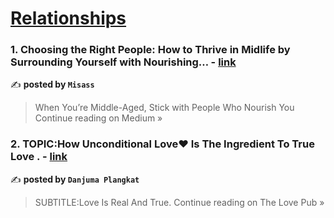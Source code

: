 
<h1><a href=https://medium.com/tag/relationships/recommended target="_blank" rel="noopener noreferrer">Relationships</a></h1>
<h3>1. Choosing the Right People: How to Thrive in Midlife by Surrounding Yourself with Nourishing… - <a href="https://medium.com/@qunmo-lexus/choosing-the-right-people-how-to-thrive-in-midlife-by-surrounding-yourself-with-nourishing-791f4e7d5e27?source=rss------relationships-5" target="_blank" rel="noopener noreferrer">link</a></h3>

✍️ **posted by `Misass`**

<blockquote>When You’re Middle-Aged, Stick with People Who Nourish You
Continue reading on Medium »</blockquote>

<h3>2. TOPIC:How Unconditional Love❤️ Is The Ingredient To True Love . - <a href="https://medium.com/love-laugh-live/topic-how-unconditional-love-%EF%B8%8F-is-the-ingredient-to-true-love-3f3e0da744b2?source=rss------relationships-5" target="_blank" rel="noopener noreferrer">link</a></h3>

✍️ **posted by `Danjuma Plangkat ️`**

<blockquote>SUBTITLE:Love Is Real And True.
Continue reading on The Love Pub »</blockquote>

